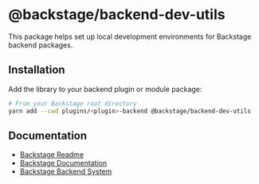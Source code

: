 # @backstage/backend-dev-utils

This package helps set up local development environments for Backstage backend packages.

## Installation

Add the library to your backend plugin or module package:

```bash
# From your Backstage root directory
yarn add --cwd plugins/<plugin>-backend @backstage/backend-dev-utils
```

## Documentation

- [Backstage Readme](https://github.com/backstage/backstage/blob/master/README.md)
- [Backstage Documentation](https://backstage.io/docs)
- [Backstage Backend System](https://backstage.io/docs/backend-system/)
